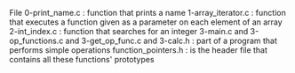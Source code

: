 File 0-print_name.c : function that prints a name
1-array_iterator.c : function that executes a function given as a parameter on each element of an array
2-int_index.c : function that searches for an integer
3-main.c and 3-op_functions.c and 3-get_op_func.c and 3-calc.h :  part of a program that performs simple operations
function_pointers.h : is the header file that contains all these functions' prototypes
